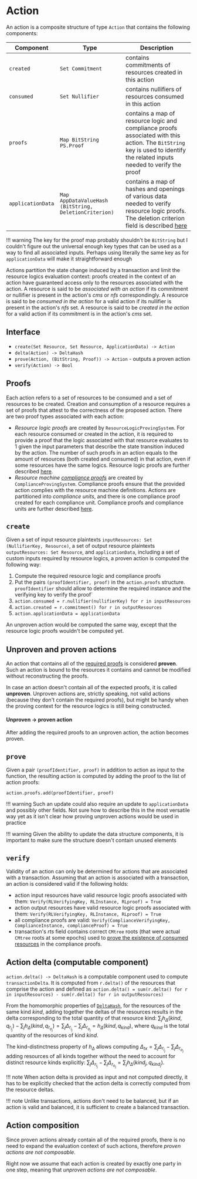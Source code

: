 # Action

An action is a composite structure of type `Action` that contains the following components:

|Component|Type|Description|
|-|-|-|
|`created`|`Set Commitment`|contains commitments of resources created in this action|
|`consumed`|`Set Nullifier`|contains nullifiers of resources consumed in this action|
|`proofs`|`Map BitString PS.Proof`|contains a map of resource logic and compliance proofs associated with this action. The `BitString` key is used to identify the related inputs needed to verify the proof|
|`applicationData`|`Map AppDataValueHash (BitString, DeletionCriterion)`|contains a map of hashes and openings of various data needed to verify resource logic proofs. The deletion criterion field is described [here](./../notes/storage.md#data-blob-storage)|

!!! warning
    The key for the proof map probably shouldn't be `BitString` but I couldn't figure out the universal enough key types that can be used as a way to find all associated inputs. Perhaps using literally the same key as for `applicationData` will make it straightforward enough

Actions partition the state change induced by a transaction and limit the resource logics evaluation context: proofs created in the context of an action have guaranteed access only to the resources associated with the action. A resource is said to be *associated with an action* if its commitment or nullifier is present in the action's $cms$ or $nfs$ correspondingly. A resource is said to be *consumed in the action* for a valid action if its nullifier is present in the action's $nfs$ set. A resource is said to be *created in the action* for a valid action if its commitment is in the action's $cms$ set.

## Interface

- `create(Set Resource, Set Resource, ApplicationData) -> Action`
- `delta(Action) -> DeltaHash`
- `prove(Action, (BitString, Proof)) -> Action` - outputs a proven action
- `verify(Action) -> Bool`

## Proofs
Each action refers to a set of resources to be consumed and a set of resources to be created. Creation and consumption of a resource requires a set of proofs that attest to the correctness of the proposed action. There are two proof types associated with each action:

- *Resource logic proofs* are created by `ResourceLogicProvingSystem`. For each resource consumed or created in the action, it is required to provide a proof that the logic associated with that resource evaluates to $1$ given the input parameters that describe the state transition induced by the action. The number of such proofs in an action equals to the amount of resources (both created and consumed) in that action, even if some resources have the same logics. Resource logic proofs are further described [here](./proof/logic.md).
- *Resource machine [compliance proofs](./action.md#compliance-proofs-and-compliance-units)* are created by `ComplianceProvingSystem`. Compliance proofs ensure that the provided action complies with the resource machine definitions. Actions are partitioned into *compliance units*, and there is one compliance proof created for each compliance unit. Compliance proofs and compliance units are further described [here](./proof/compliance.md).


## `create`

Given a set of input resource plaintexts `inputResources: Set (NullifierKey, Resource)`, a set of output resource plaintexts `outputResources: Set Resource`, and `applicationData`, including a set of custom inputs required by resource logics, a proven action is computed the following way:

1. Compute the required resource logic and compliance proofs
2. Put the pairs `(proofIdentifier, proof)` in the `action.proofs` structure. `proofIdentifier` should allow to determine the required instance and the verifying key to verify the proof`
3. `action.consumed = r.nullifier(nullifierKey) for r in inputResources`
4. `action.created = r.commitment() for r in outputResources`
5. `action.applicationData = applicationData`

An unproven action would be computed the same way, except that the resource logic proofs wouldn't be computed yet.

## Unproven and proven actions

An action that contains all of the [required proofs](./action.md#proofs) is considered **proven**. Such an action is bound to the resources it contains and cannot be modified without reconstructing the proofs.

In case an action doesn't contain all of the expected proofs, it is called **unproven**. Unproven actions are, strictly speaking, not valid actions (because they don't contain the required proofs), but might be handy when the proving context for the resource logics is still being constructed.

#### Unproven → proven action

After adding the required proofs to an unproven action, the action becomes proven.

## `prove`

Given a pair `(proofIdentifier, proof)` in addition to action as input to the function, the resulting action is computed by adding the proof to the list of action proofs:

`action.proofs.add(proofIdentifier, proof)`

!!! warning
    Such an update could also require an update to `applicationData` and possibly other fields. Not sure how to describe this in the most versatile way yet as it isn't clear how proving unproven actions would be used in practice

!!! warning
    Given the ability to update the data structure components, it is important to make sure the structure doesn't contain unused elements

## `verify`

Validity of an action can only be determined for actions that are associated with a transaction. Assuming that an action is associated with a transaction, an action is considered valid if the following holds:

- action input resources have valid resource logic proofs associated with them: `Verify(RLVerifyingKey, RLInstance, RLproof) = True`
- action output resources have valid resource logic proofs associated with them: `Verify(RLVerifyingKey, RLInstance, RLproof) = True`
- all compliance proofs are valid: `Verify(ComplianceVerifyingKey, ComplianceInstance, complianceProof) = True`
- transaction's $rts$ field contains correct `CMtree` roots (that were actual `CMtree` roots at some epochs) used to [prove the existence of consumed resources](./action.md#input-existence-check) in the compliance proofs.

## Action delta (computable component)

`action.delta() -> DeltaHash` is a computable component used to compute `transactionDelta`. It is computed from `r.delta()` of the resources that comprise the action and defined as `action.delta() = sum(r.delta() for r in inputResources) - sum(r.delta() for r in outputResources)`

From the homomorphic properties of [`DeltaHash`](./../primitive_interfaces/fixed_size_type/delta_hash.md), for the resources of the same kind $kind$, adding together the deltas of the resources results in the delta corresponding to the total quantity of that resource kind: $\sum_j{h_\Delta(kind, q_{r_{i_j}})} - \sum_j{h_\Delta(kind, q_{r_{o_j}})} = \sum_j{\Delta_{r_{i_j}}} - \sum_j{\Delta_{r_{o_j}}} =  h_\Delta(kind, q_{kind})$, where $q_{kind}$ is the total quantity of the resources of kind $kind$.

The kind-distinctness property of $h_\Delta$ allows computing $\Delta_{tx} = \sum_j{\Delta_{r_{i_j}}} - \sum_j{\Delta_{r_{o_j}}}$ adding resources of all kinds together without the need to account for distinct resource kinds explicitly: $\sum_j{\Delta_{r_{i_j}}} - \sum_j{\Delta_{r_{o_j}}} = \sum_j{h_\Delta(kind_j, q_{kind_j})}$.


!!! note
    When action delta is provided as input and not computed directly, it has to be explicitly checked that the action delta is correctly computed from the resource deltas.

!!! note
    Unlike transactions, actions don't need to be balanced, but if an action is valid and balanced, it is sufficient to create a balanced transaction.

## Action composition

Since proven actions already contain all of the required proofs, there is no need to expand the evaluation context of such actions, therefore *proven actions are not composable*.

Right now we assume that each action is created by exactly one party in one step, meaning that *unproven actions are not composable*.